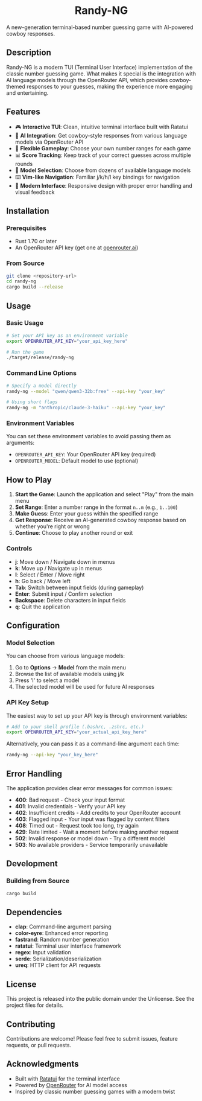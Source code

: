 <div align="center">

# Randy-NG

</div>

A new-generation terminal-based number guessing game with AI-powered cowboy responses.

## Description

Randy-NG is a modern TUI (Terminal User Interface) implementation of the classic number guessing
game. What makes it special is the integration with AI language models through the OpenRouter API,
which provides cowboy-themed responses to your guesses, making the experience more engaging and
entertaining.

## Features

- 🎮 **Interactive TUI**: Clean, intuitive terminal interface built with Ratatui
- 🤖 **AI Integration**: Get cowboy-style responses from various language models via OpenRouter API
- 🎯 **Flexible Gameplay**: Choose your own number ranges for each game
- 📊 **Score Tracking**: Keep track of your correct guesses across multiple rounds
- 🔧 **Model Selection**: Choose from dozens of available language models
- ⌨️ **Vim-like Navigation**: Familiar j/k/h/l key bindings for navigation
- 🎨 **Modern Interface**: Responsive design with proper error handling and visual feedback

## Installation

### Prerequisites

- Rust 1.70 or later
- An OpenRouter API key (get one at [openrouter.ai](https://openrouter.ai))

### From Source

```bash
git clone <repository-url>
cd randy-ng
cargo build --release
```

## Usage

### Basic Usage

```bash
# Set your API key as an environment variable
export OPENROUTER_API_KEY="your_api_key_here"

# Run the game
./target/release/randy-ng
```

### Command Line Options

```bash
# Specify a model directly
randy-ng --model "qwen/qwen3-32b:free" --api-key "your_key"

# Using short flags
randy-ng -m "anthropic/claude-3-haiku" --api-key "your_key"
```

### Environment Variables

You can set these environment variables to avoid passing them as arguments:

- `OPENROUTER_API_KEY`: Your OpenRouter API key (required)
- `OPENROUTER_MODEL`: Default model to use (optional)

## How to Play

1. **Start the Game**: Launch the application and select "Play" from the main menu
2. **Set Range**: Enter a number range in the format `n..m` (e.g., `1..100`)
3. **Make Guess**: Enter your guess within the specified range
4. **Get Response**: Receive an AI-generated cowboy response based on whether you're right or wrong
5. **Continue**: Choose to play another round or exit

### Controls

- **j**: Move down / Navigate down in menus
- **k**: Move up / Navigate up in menus
- **l**: Select / Enter / Move right
- **h**: Go back / Move left
- **Tab**: Switch between input fields (during gameplay)
- **Enter**: Submit input / Confirm selection
- **Backspace**: Delete characters in input fields
- **q**: Quit the application

## Configuration

### Model Selection

You can choose from various language models:

1. Go to **Options** → **Model** from the main menu
2. Browse the list of available models using j/k
3. Press 'l' to select a model
4. The selected model will be used for future AI responses

### API Key Setup

The easiest way to set up your API key is through environment variables:

```bash
# Add to your shell profile (.bashrc, .zshrc, etc.)
export OPENROUTER_API_KEY="your_actual_api_key_here"
```

Alternatively, you can pass it as a command-line argument each time:

```bash
randy-ng --api-key "your_key_here"
```

## Error Handling

The application provides clear error messages for common issues:

- **400**: Bad request - Check your input format
- **401**: Invalid credentials - Verify your API key
- **402**: Insufficient credits - Add credits to your OpenRouter account
- **403**: Flagged input - Your input was flagged by content filters
- **408**: Timed out - Request took too long, try again
- **429**: Rate limited - Wait a moment before making another request
- **502**: Invalid response or model down - Try a different model
- **503**: No available providers - Service temporarily unavailable

## Development

### Building from Source

```bash
cargo build
```

## Dependencies

- **clap**: Command-line argument parsing
- **color-eyre**: Enhanced error reporting
- **fastrand**: Random number generation
- **ratatui**: Terminal user interface framework
- **regex**: Input validation
- **serde**: Serialization/deserialization
- **ureq**: HTTP client for API requests

## License

This project is released into the public domain under the Unlicense. See the project files for details.

## Contributing

Contributions are welcome! Please feel free to submit issues, feature requests, or pull requests.

## Acknowledgments

- Built with [Ratatui](https://ratatui.rs/) for the terminal interface
- Powered by [OpenRouter](https://openrouter.ai/) for AI model access
- Inspired by classic number guessing games with a modern twist
